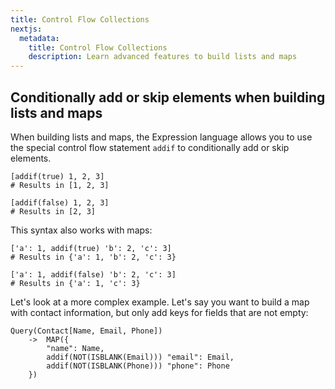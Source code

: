 ```yaml
---
title: Control Flow Collections
nextjs:
  metadata:
    title: Control Flow Collections
    description: Learn advanced features to build lists and maps
---
```


## Conditionally add or skip elements when building lists and maps

When building lists and maps, the Expression language allows you to use the special control flow
statement `addif` to conditionally add or skip elements.

```
[addif(true) 1, 2, 3] 
# Results in [1, 2, 3]
```

```
[addif(false) 1, 2, 3]
# Results in [2, 3]
```

This syntax also works with maps:

```
['a': 1, addif(true) 'b': 2, 'c': 3]
# Results in {'a': 1, 'b': 2, 'c': 3}
```

```
['a': 1, addif(false) 'b': 2, 'c': 3]
# Results in {'a': 1, 'c': 3}
```

Let's look at a more complex example. Let's say you want to build a map with contact information,
but only add keys for fields that are not empty:

```
Query(Contact[Name, Email, Phone]) 
    ->  MAP({
        "name": Name,
        addif(NOT(ISBLANK(Email))) "email": Email,
        addif(NOT(ISBLANK(Phone))) "phone": Phone
    })
```
